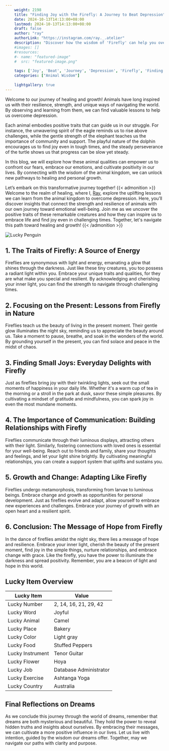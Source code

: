 ```yaml
---
    weight: 2198
    title: "Finding Joy with the Firefly: A Journey to Beat Depression"  # Assuming 'title' column exists
    date: 2024-10-13T14:13:00+08:00
    lastmod: 2024-10-13T14:13:00+08:00
    draft: false
    author: "ray"
    authorLink: "https://instagram.com/ray._.atelier"
    description: "Discover how the wisdom of 'Firefly' can help you overcome depression and find joy in your life journey."
    #images: []
    #resources:
    #- name: "featured-image"
    #  src: "featured-image.png"
    
    tags: ['Joy', 'Beat', 'Journey', 'Depression', 'Firefly', 'Finding']
    categories: ["Animal Wisdom"]
    
    lightgallery: true
---
```

    
Welcome to our journey of healing and growth! Animals have long inspired us with their resilience, strength, and unique ways of navigating the world. By observing and learning from them, we can find valuable lessons to help us overcome depression.

Each animal embodies positive traits that can guide us in our struggle. For instance, the unwavering spirit of the eagle reminds us to rise above challenges, while the gentle strength of the elephant teaches us the importance of community and support. The playful nature of the dolphin encourages us to find joy even in tough times, and the steady perseverance of the turtle shows us that progress can be slow yet steady.

In this blog, we will explore how these animal qualities can empower us to confront our fears, embrace our emotions, and cultivate positivity in our lives. By connecting with the wisdom of the animal kingdom, we can unlock new pathways to healing and personal growth.

Let’s embark on this transformative journey together!
{{< admonition >}}
Welcome to the realm of healing, where I, [Ray](https://instagram.com/ray._.atelier), explore the uplifting lessons we can learn from the animal kingdom to overcome depression. Here, you’ll discover insights that connect the strength and resilience of animals with our own journey toward emotional well-being. Join me as we uncover the positive traits of these remarkable creatures and how they can inspire us to embrace life and find joy even in challenging times. Together, let's navigate this path toward healing and growth!
{{< /admonition >}}

![Lucky Penguin](https://cdn.pixabay.com/photo/2024/09/07/02/34/penguins-9028827_1280.jpg "Lucky Penguin")

## 1. The Traits of Firefly: A Source of Energy
Fireflies are synonymous with light and energy, emanating a glow that shines through the darkness. Just like these tiny creatures, you too possess a radiant light within you. Embrace your unique traits and qualities, for they are what make you special and resilient. By acknowledging and cherishing your inner light, you can find the strength to navigate through challenging times.

## 2. Focusing on the Present: Lessons from Firefly in Nature
Fireflies teach us the beauty of living in the present moment. Their gentle glow illuminates the night sky, reminding us to appreciate the beauty around us. Take a moment to pause, breathe, and soak in the wonders of the world. By grounding yourself in the present, you can find solace and peace in the midst of chaos.

## 3. Finding Small Joys: Everyday Delights with Firefly
Just as fireflies bring joy with their twinkling lights, seek out the small moments of happiness in your daily life. Whether it's a warm cup of tea in the morning or a stroll in the park at dusk, savor these simple pleasures. By cultivating a mindset of gratitude and mindfulness, you can spark joy in even the most mundane moments.

## 4. The Importance of Communication: Building Relationships with Firefly
Fireflies communicate through their luminous displays, attracting others with their light. Similarly, fostering connections with loved ones is essential for your well-being. Reach out to friends and family, share your thoughts and feelings, and let your light shine brightly. By cultivating meaningful relationships, you can create a support system that uplifts and sustains you.

## 5. Growth and Change: Adapting Like Firefly
Fireflies undergo metamorphosis, transforming from larvae to luminous beings. Embrace change and growth as opportunities for personal development. Just as fireflies evolve and adapt, allow yourself to embrace new experiences and challenges. Embrace your journey of growth with an open heart and a resilient spirit.

## 6. Conclusion: The Message of Hope from Firefly
In the dance of fireflies amidst the night sky, there lies a message of hope and resilience. Embrace your inner light, cherish the beauty of the present moment, find joy in the simple things, nurture relationships, and embrace change with grace. Like the firefly, you have the power to illuminate the darkness and spread positivity. Remember, you are a beacon of light and hope in this world.


## Lucky Item Overview
| Lucky Item          | Value              |
|---------------|--------------------|
| Lucky Number        | 2, 14, 16, 21, 29, 42  |
| Lucky Word          | Joyful |
| Lucky Animal        | Camel |
| Lucky Place         | Bakery     |
| Lucky Color         | Light gray     |
| Lucky Food          | Stuffed Peppers      |
| Lucky Instrument    | Tenor Guitar |
| Lucky Flower        | Hoya    |
| Lucky Job           | Database Administrator       |
| Lucky Exercise      | Ashtanga Yoga  |
| Lucky Country       | Australia    |


##  Final Reflections on Dreams

As we conclude this journey through the world of dreams, remember that dreams are both mysterious and beautiful. They hold the power to reveal hidden truths and insights about ourselves. By embracing their messages, we can cultivate a more positive influence in our lives. Let us live with intention, guided by the wisdom our dreams offer. Together, may we navigate our paths with clarity and purpose.
